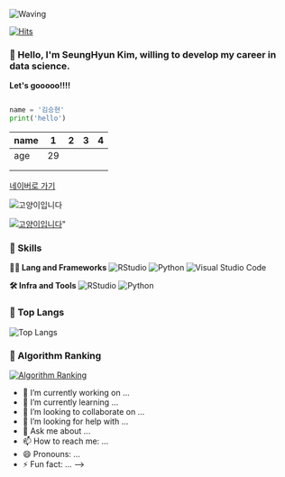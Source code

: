 
<!-- Header -->

![Waving](https://capsule-render.vercel.app/api?type=waving&height=200&text=Coding%20Is%20The%20Best!&fontAlign=40&fontAlignY=40&color=gradient)

[![Hits](https://hits.seeyoufarm.com/api/count/incr/badge.svg?url=https%3A%2F%2Fgithub.com%2F______&count_bg=%2379C83D&title_bg=%23555555&icon=&icon_color=%23E7E7E7&title=hits&edge_flat=false)](https://hits.seeyoufarm.com)

### 🙇 Hello, I'm SeungHyun Kim, willing to develop my career in data science.
**Let's gooooo!!!!**


 

```python

name = '김승현'
print('hello')
```

| name  | 1  | 2 | 3 | 4 |
|-------|----|---|---|---|
| age   | 29 |   |   |   |
|       |    |   |   |   |
|       |    |   |   |   |

[네이버로 가기](https://www.naver.com/)

![고양이입니다](https://i.imgur.com/knCvaRQ.png)

[![고양이입니다](https://i.imgur.com/knCvaRQ.png)](https://www.naver.com/)"

### 🦾 Skills
**🧑‍💻 Lang and Frameworks**
![RStudio](https://img.shields.io/badge/rstudio-75AADB.svg?&style=for-the-badge&logo=rstudio&logoColor=white) ![Python](https://img.shields.io/badge/python-3776AB.svg?&style=for-the-badge&logo=python&logoColor=white) ![Visual Studio Code](https://img.shields.io/badge/Visualstudiocode-000000.svg?&style=for-the-badge) 

**🛠️ Infra and Tools**
![RStudio](https://img.shields.io/badge/rstudio-75AADB.svg?&style=for-the-badge&logo=rstudio&logoColor=white) ![Python](https://img.shields.io/badge/python-3776AB.svg?&style=for-the-badge&logo=python&logoColor=white) 

### 🚌 Top Langs
![Top Langs](https://github-readme-stats.vercel.app/api/top-langs/?username=kshN819&layout=compact)

### 🚩 Algorithm Ranking
[![Algorithm Ranking](https://mazassumnida.wtf/api/v2/generate_badge?boj=)](https://solved.ac/profile/)


- 🔭 I’m currently working on ...
- 🌱 I’m currently learning ...
- 👯 I’m looking to collaborate on ...
- 🤔 I’m looking for help with ...
- 💬 Ask me about ...
- 📫 How to reach me: ...
- 😄 Pronouns: ...
- ⚡ Fun fact: ...
-->
